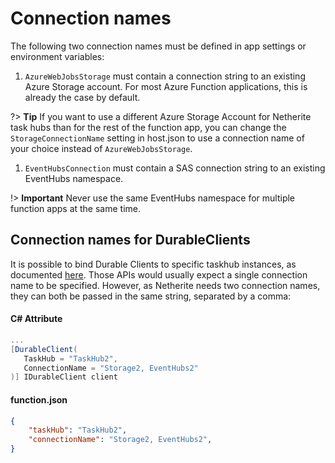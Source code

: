 
# Connection names

The following two connection names must be defined in app settings or environment variables:

1. `AzureWebJobsStorage` must contain a connection string to an existing Azure Storage account. For most Azure Function applications, this is already the case by default.

?> **Tip** If you want to use a different Azure Storage Account for Netherite task hubs than for the rest of the function app, you can change the `StorageConnectionName` setting in host.json to use a connection name of your choice instead of `AzureWebJobsStorage`.

1. `EventHubsConnection` must contain a SAS connection string to an existing EventHubs namespace.

!> **Important** Never use the same EventHubs namespace for multiple function apps at the same time.


## Connection names for DurableClients

It is possible to bind Durable Clients to specific taskhub instances, as documented [here](https://docs.microsoft.com/en-us/azure/azure-functions/durable/durable-functions-bindings?tabs=csharp%2C2x-durable-functions#client-usage).
Those APIs would usually expect a single connection name to be specified. However, as Netherite needs two connection names, they can both be passed in the same string, separated by a comma:

<!-- tabs:start -->

#### **C# Attribute**

```csharp
...
[DurableClient(
   TaskHub = "TaskHub2",
   ConnectionName = "Storage2, EventHubs2"
)] IDurableClient client
```

#### **function.json**

```json
{
    "taskHub": "TaskHub2",
    "connectionName": "Storage2, EventHubs2",
}
```

<!-- tabs:end -->
